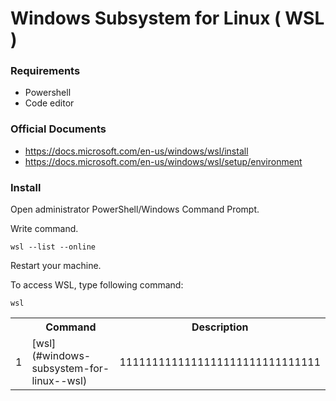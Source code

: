 # Windows Subsystem for Linux ( WSL )

### Requirements
 - Powershell
 - Code editor

### Official Documents
 - https://docs.microsoft.com/en-us/windows/wsl/install
 - https://docs.microsoft.com/en-us/windows/wsl/setup/environment

### **Install**
Open administrator PowerShell/Windows Command Prompt.
   
Write command.

    wsl --list --online

Restart your machine.

To access WSL, type following command:

    wsl

<table>
    <tr>
        <th></th>
        <th>Command</th>
        <th>Description</th>
    </tr>
    <tr>
        <td>1</td>
        <td>[wsl](#windows-subsystem-for-linux--wsl)</td>
        <td>1111111111111111111111111111111</td>
    </tr>
</table>